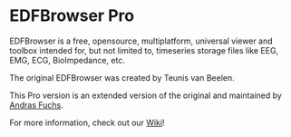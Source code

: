 EDFBrowser Pro
==============

EDFBrowser is a free, opensource, multiplatform, universal viewer and toolbox intended for, but not limited to, timeseries storage files like EEG, EMG, ECG, BioImpedance, etc.

The original EDFBrowser was created by Teunis van Beelen.

This Pro version is an extended version of the original and maintained by [Andras Fuchs](linkedin.com/in/andrasfuchs).

For more information, check out our [Wiki](https://github.com/andrasfuchs/EDFbrowser/wiki)!
